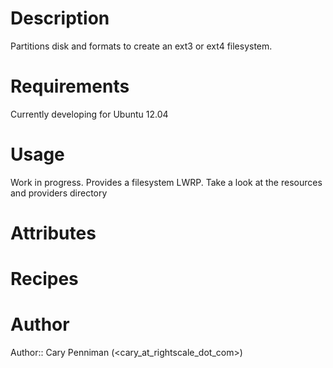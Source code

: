# Description

Partitions disk and formats to create an ext3 or ext4 filesystem.

# Requirements

Currently developing for Ubuntu 12.04

# Usage

Work in progress. Provides a filesystem LWRP. 
Take a look at the resources and providers directory

# Attributes

# Recipes

# Author

Author:: Cary Penniman (<cary_at_rightscale_dot_com>)
